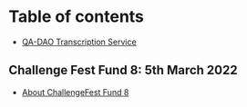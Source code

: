 # Table of contents

* [QA-DAO Transcription Service](README.md)

## Challenge Fest Fund 8: 5th March 2022

* [About ChallengeFest Fund 8](challenge-fest-fund-8-5th-march-2022/about-challengefest-fund-8.md)
